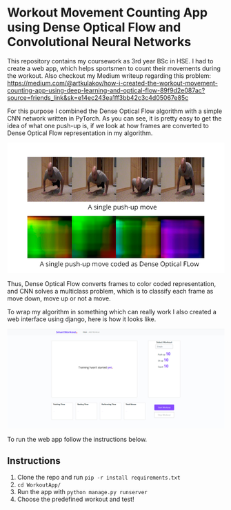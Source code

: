 # Workout Movement Counting App using Dense Optical Flow and Convolutional Neural Networks


This repository contains my coursework as 3rd year BSc in HSE. I had to create a web app, which helps sportsmen to count their movements during the workout.
Also checkout my Medium writeup regarding this problem: 
https://medium.com/@artkulakov/how-i-created-the-workout-movement-counting-app-using-deep-learning-and-optical-flow-89f9d2e087ac?source=friends_link&sk=e14ec243ea1ff3bb42c3c4d05067e85c

For this purpose I combined the Dense Optical Flow algorithm with a simple CNN network written in PyTorch. As you can see, it is pretty easy to get the idea of what one push-up is, if we look at how frames are converted to Dense Optical Flow representation in my algorithm.

![](images/push_up.jpg)

Thus, Dense Optical Flow converts frames to color coded representation, and CNN solves a multiclass problem, which is to classify each frame as move down, move up or not a move.

To wrap my algorithm in something which can really work I also created a web interface using django, here is how it looks like.

![](images/interface.jpg)

To run the web app follow the instructions below.



## Instructions
1. Clone the repo and run `pip -r install requirements.txt`
2. `cd WorkoutApp/`
3. Run the app with `python manage.py runserver`
4. Choose the predefined workout and test!
